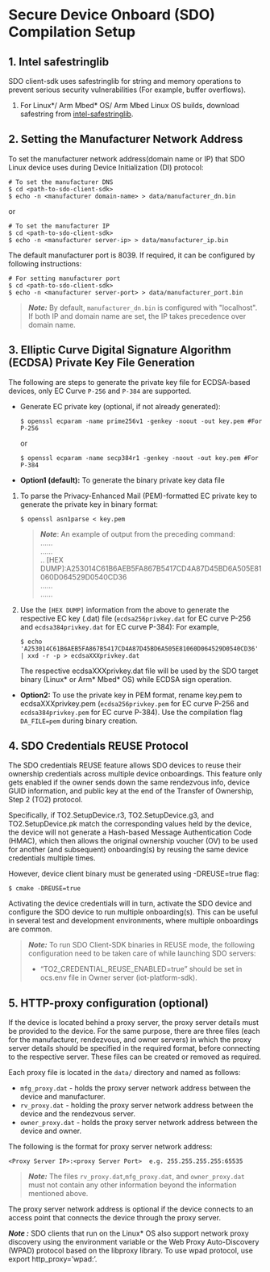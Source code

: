 # Secure Device Onboard (SDO) Compilation Setup
<a name="safestring"></a>
## 1. Intel safestringlib
SDO client-sdk uses safestringlib for string and memory operations to prevent serious security vulnerabilities (For example, buffer overflows).

1. For Linux*/ Arm Mbed* OS/ Arm Mbed Linux OS builds, download safestring from <a href="https://github.com/intel/safestringlib">intel-safestringlib</a>.

<a name="manuf_addr"></a>
## 2. Setting the Manufacturer Network Address
To set the manufacturer network address(domain name or IP) that SDO Linux device uses during Device Initialization (DI) protocol:

```shell
# To set the manufacturer DNS
$ cd <path-to-sdo-client-sdk>
$ echo -n <manufacturer domain-name> > data/manufacturer_dn.bin
```
or

```shell
# To set the manufacturer IP
$ cd <path-to-sdo-client-sdk>
$ echo -n <manufacturer server-ip> > data/manufacturer_ip.bin
```

The default manufacturer port is 8039. If required, it can be configured by following instructions:

```shell
# For setting manufacturer port
$ cd <path-to-sdo-client-sdk>
$ echo -n <manufacturer server-port> > data/manufacturer_port.bin
```

> ***Note:*** By default, `manufacturer_dn.bin` is configured with "localhost". If both IP and domain name are set, the IP takes precedence over domain name.

<a name="ecdsa_priv"></a>
## 3. Elliptic Curve Digital Signature Algorithm (ECDSA) Private Key File Generation
The following are steps to generate the private key file for ECDSA-based devices, only EC Curve `P-256` and `P-384` are supported.

*  Generate EC private key (optional, if not already generated):
   ```shell
   $ openssl ecparam -name prime256v1 -genkey -noout -out key.pem #For P-256
   ```
   or
   ```shell
   $ openssl ecparam -name secp384r1 -genkey -noout -out key.pem #For P-384
   ```

*   **Option1 (default):** To generate the binary private key data file

1. To parse the Privacy-Enhanced Mail (PEM)-formatted EC private key to generate the private key in binary format:
   ```shell
   $ openssl asn1parse < key.pem
   ```
   > ***Note***: An example of output from the preceding command: <br>
     ...... <br>
     ...... <br>
     .. [HEX DUMP]:A253014C61B6AEB5FA867B5417CD4A87D45BD6A505E81060D064529D0540CD36<br>
     ...... <br>
     ...... <br>

2. Use the `[HEX DUMP]` information from the above to generate the respective EC key (.dat) file (`ecdsa256privkey.dat` for EC curve P-256 and `ecdsa384privkey.dat` for EC curve P-384):
	For example,
   ```shell
   $ echo 'A253014C61B6AEB5FA867B5417CD4A87D45BD6A505E81060D064529D0540CD36' | xxd -r -p > ecdsaXXXprivkey.dat
   ```

   The respective ecdsaXXXprivkey.dat file will be used by the SDO target binary (Linux* or Arm* Mbed* OS) while ECDSA sign operation.
   

* **Option2:** To use the private key in PEM format, rename key.pem to ecdsaXXXprivkey.pem (`ecdsa256privkey.pem` for EC curve P-256 and `ecdsa384privkey.pem` for EC curve P-384). Use the compilation flag `DA_FILE=pem` during binary creation.

<a name="http_proxy"></a>

## 4.  SDO Credentials REUSE Protocol

The SDO credentials REUSE feature allows SDO devices to reuse their ownership credentials across multiple device onboardings. This feature only gets enabled if the owner sends down the same rendezvous info, device GUID information, and public key at the end of the Transfer of Ownership, Step 2 (TO2) protocol.

Specifically, if TO2.SetupDevice.r3, TO2.SetupDevice.g3, and TO2.SetupDevice.pk match the corresponding values held by the device, the device will not generate a Hash-based Message Authentication Code (HMAC), which then allows the original ownership voucher (OV) to be used for another (and subsequent) onboarding(s) by reusing the same device credentials multiple times.

However, device client binary must be generated using -DREUSE=true flag:

```shell
$ cmake -DREUSE=true
```
Activating the device credentials will in turn, activate the SDO device and configure the SDO device to run multiple onboarding(s). This can be useful in several test and development environments, where multiple onboardings are common.

> ***Note:*** To run SDO Client-SDK binaries in REUSE mode, the following configuration need to be taken care of while launching SDO servers:
> * “TO2_CREDENTIAL_REUSE_ENABLED=true” should be set in ocs.env file in Owner server (iot-platform-sdk).
## 5. HTTP-proxy configuration (optional)
If the device is located behind a proxy server, the proxy server details must be provided to the device. For the same purpose, there are three files (each for the manufacturer, rendezvous, and owner servers) in which the proxy server details should be specified in the required format, before connecting to the respective server. These files can be created or removed as required.

Each proxy file is located in the `data/` directory and named as follows:

* `mfg_proxy.dat` - holds the proxy server network address between the device and manufacturer.
* `rv_proxy.dat` - holding the proxy server network address between the device and the rendezvous server.
* `owner_proxy.dat` - holds the proxy server network address between the device and owner.

The following is the format for proxy server network address:

    <Proxy Server IP>:<proxy Server Port>  e.g. 255.255.255.255:65535

> ***Note:*** The files `rv_proxy.dat`,`mfg_proxy.dat`, and `owner_proxy.dat` must not contain any other information beyond the information mentioned above.

The proxy server network address is optional if the device connects to an access point that connects the device through the proxy server.

***Note :***  SDO clients that run on the Linux* OS also support network proxy discovery using the environment variable or the Web Proxy Auto-Discovery (WPAD) protocol based on the libproxy library. To use wpad protocol, use export http_proxy=’wpad:’.
